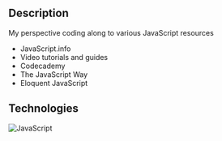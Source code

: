 ## Description
My perspective coding along to various JavaScript resources
* JavaScript.info
* Video tutorials and guides
* Codecademy
* The JavaScript Way
* Eloquent JavaScript

## Technologies
![JavaScript](https://img.shields.io/badge/-JAVASCRIPT-333?logo=javascript)






  


